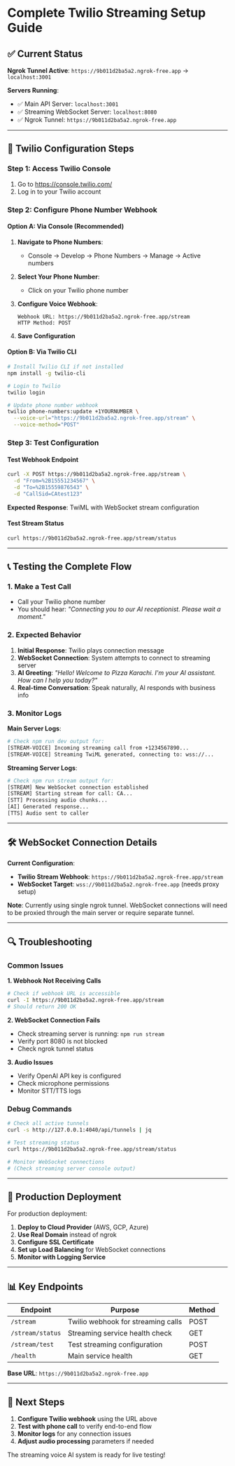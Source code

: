 # Complete Twilio Streaming Setup Guide

## ✅ Current Status

**Ngrok Tunnel Active**: `https://9b011d2ba5a2.ngrok-free.app` → `localhost:3001`

**Servers Running**:
- ✅ Main API Server: `localhost:3001`
- ✅ Streaming WebSocket Server: `localhost:8080`
- ✅ Ngrok Tunnel: `https://9b011d2ba5a2.ngrok-free.app`

---

## 🔧 Twilio Configuration Steps

### Step 1: Access Twilio Console
1. Go to https://console.twilio.com/
2. Log in to your Twilio account

### Step 2: Configure Phone Number Webhook

#### Option A: Via Console (Recommended)
1. **Navigate to Phone Numbers**:
   - Console → Develop → Phone Numbers → Manage → Active numbers

2. **Select Your Phone Number**:
   - Click on your Twilio phone number

3. **Configure Voice Webhook**:
   ```
   Webhook URL: https://9b011d2ba5a2.ngrok-free.app/stream
   HTTP Method: POST
   ```

4. **Save Configuration**

#### Option B: Via Twilio CLI
```bash
# Install Twilio CLI if not installed
npm install -g twilio-cli

# Login to Twilio
twilio login

# Update phone number webhook
twilio phone-numbers:update +1YOURNUMBER \
  --voice-url="https://9b011d2ba5a2.ngrok-free.app/stream" \
  --voice-method="POST"
```

### Step 3: Test Configuration

#### Test Webhook Endpoint
```bash
curl -X POST https://9b011d2ba5a2.ngrok-free.app/stream \
  -d "From=%2B15551234567" \
  -d "To=%2B15559876543" \
  -d "CallSid=CAtest123"
```

**Expected Response**: TwiML with WebSocket stream configuration

#### Test Stream Status
```bash
curl https://9b011d2ba5a2.ngrok-free.app/stream/status
```

---

## 📞 Testing the Complete Flow

### 1. Make a Test Call
- Call your Twilio phone number
- You should hear: *"Connecting you to our AI receptionist. Please wait a moment."*

### 2. Expected Behavior
1. **Initial Response**: Twilio plays connection message
2. **WebSocket Connection**: System attempts to connect to streaming server
3. **AI Greeting**: *"Hello! Welcome to Pizza Karachi. I'm your AI assistant. How can I help you today?"*
4. **Real-time Conversation**: Speak naturally, AI responds with business info

### 3. Monitor Logs
**Main Server Logs**:
```bash
# Check npm run dev output for:
[STREAM-VOICE] Incoming streaming call from +1234567890...
[STREAM-VOICE] Streaming TwiML generated, connecting to: wss://...
```

**Streaming Server Logs**:
```bash
# Check npm run stream output for:
[STREAM] New WebSocket connection established
[STREAM] Starting stream for call: CA...
[STT] Processing audio chunks...
[AI] Generated response...
[TTS] Audio sent to caller
```

---

## 🛠️ WebSocket Connection Details

**Current Configuration**:
- **Twilio Stream Webhook**: `https://9b011d2ba5a2.ngrok-free.app/stream`
- **WebSocket Target**: `wss://9b011d2ba5a2.ngrok-free.app` (needs proxy setup)

**Note**: Currently using single ngrok tunnel. WebSocket connections will need to be proxied through the main server or require separate tunnel.

---

## 🔍 Troubleshooting

### Common Issues

**1. Webhook Not Receiving Calls**
```bash
# Check if webhook URL is accessible
curl -I https://9b011d2ba5a2.ngrok-free.app/stream
# Should return 200 OK
```

**2. WebSocket Connection Fails**
- Check streaming server is running: `npm run stream`
- Verify port 8080 is not blocked
- Check ngrok tunnel status

**3. Audio Issues**
- Verify OpenAI API key is configured
- Check microphone permissions
- Monitor STT/TTS logs

### Debug Commands
```bash
# Check all active tunnels
curl -s http://127.0.0.1:4040/api/tunnels | jq

# Test streaming status
curl https://9b011d2ba5a2.ngrok-free.app/stream/status

# Monitor WebSocket connections
# (Check streaming server console output)
```

---

## 🚀 Production Deployment

For production deployment:

1. **Deploy to Cloud Provider** (AWS, GCP, Azure)
2. **Use Real Domain** instead of ngrok
3. **Configure SSL Certificate**
4. **Set up Load Balancing** for WebSocket connections
5. **Monitor with Logging Service**

---

## 📊 Key Endpoints

| Endpoint | Purpose | Method |
|----------|---------|---------|
| `/stream` | Twilio webhook for streaming calls | POST |
| `/stream/status` | Streaming service health check | GET |
| `/stream/test` | Test streaming configuration | POST |
| `/health` | Main service health | GET |

**Base URL**: `https://9b011d2ba5a2.ngrok-free.app`

---

## 🎯 Next Steps

1. **Configure Twilio webhook** using the URL above
2. **Test with phone call** to verify end-to-end flow
3. **Monitor logs** for any connection issues
4. **Adjust audio processing** parameters if needed

The streaming voice AI system is ready for live testing!